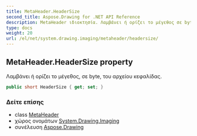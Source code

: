 ```yaml
---
title: MetaHeader.HeaderSize
second_title: Aspose.Drawing for .NET API Reference
description: MetaHeader ιδιοκτησία. Λαμβάνει ή ορίζει το μέγεθος σε byte του αρχείου κεφαλίδας.
type: docs
weight: 20
url: /el/net/system.drawing.imaging/metaheader/headersize/
---
```

## MetaHeader.HeaderSize property

Λαμβάνει ή ορίζει το μέγεθος, σε byte, του αρχείου κεφαλίδας.

```csharp
public short HeaderSize { get; set; }
```

### Δείτε επίσης

* class [MetaHeader](../)
* χώρος ονομάτων [System.Drawing.Imaging](../../metaheader/)
* συνέλευση [Aspose.Drawing](../../../)


